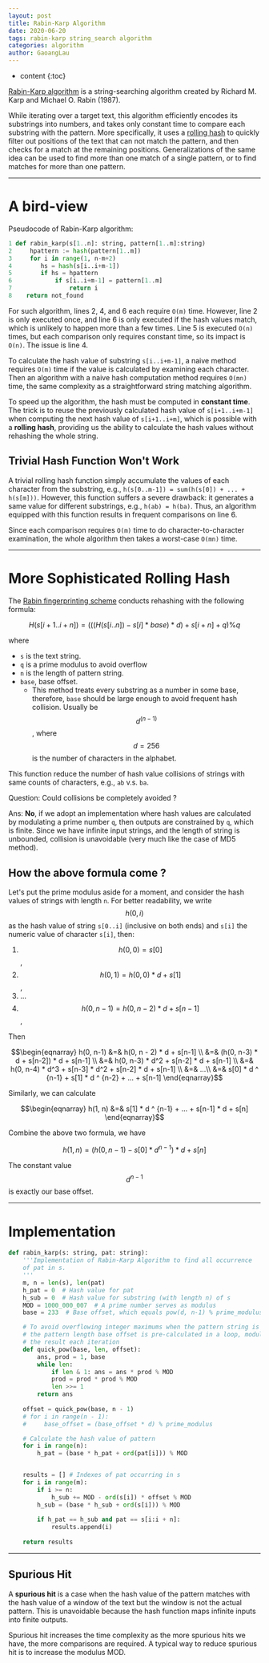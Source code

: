 ```yaml
---
layout: post
title: Rabin-Karp Algorithm
date: 2020-06-20
tags: rabin-karp string_search algorithm
categories: algorithm
author: GaoangLau
---
```

* content
{:toc}



[Rabin-Karp algorithm](https://en.wikipedia.org/wiki/Rabin%E2%80%93Karp_algorithm) is a string-searching algorithm created by Richard M. Karp and Michael O. Rabin (1987).




While iterating over a target text, this algorithm efficiently encodes its substrings into numbers, and takes only constant time to compare each substring with the pattern. More specifically, it uses a [rolling hash](https://en.wikipedia.org/wiki/Rolling_hash) to quickly filter out positions of the text that can not match the pattern, and then checks for a match at the remaining positions. Generalizations of the same idea can be used to find more than one match of a single pattern, or to find matches for more than one pattern.


---
# A bird-view
Pseudocode of Rabin-Karp algorithm:

```python
1 def rabin_karp(s[1..n]: string, pattern[1..m]:string)
2     hpattern := hash(pattern[1..m])
3     for i in range(1, n-m+2)
4        hs = hash(s[i..i+m-1])
5        if hs = hpattern
6            if s[i..i+m-1] = pattern[1..m]
7                return i
8    return not_found
```

For such algorithm, lines 2, 4, and 6 each require `O(m)` time. However, line 2 is only executed once, and line 6 is only executed if the hash values match, which is unlikely to happen more than a few times. Line 5 is executed `O(n)` times, but each comparison only requires constant time, so its impact is `O(n)`. The issue is line 4.

To calculate the hash value of substring `s[i..i+m-1]`, a naive method requires `O(m)` time if the value is calculated by examining each character. Then an algorithm with a naive hash computation method requires `O(mn)` time, the same complexity as a straightforward string matching algorithm. 

To speed up the algorithm, the hash must be computed in **constant time**. The trick is to reuse the previously calculated hash value of `s[i+1..i+m-1]` when computing the next hash value of `s[i+1..i+m]`, which is possible with a **rolling hash**, providing us the ability to calculate the hash values without rehashing the whole string.

## Trivial Hash Function Won't Work

A trivial rolling hash function simply accumulate the values of each character from the substring, e.g., `h(s[0..m-1]) = sum(h(s[0]) + ... + h(s[m]))`. However, this function suffers a severe drawback: it generates a same value for different substrings, e.g., `h(ab) = h(ba)`. Thus, an algorithm equipped with this function results in frequent comparisons on line 6.

Since each comparison requires `O(m)` time to do character-to-character examination, the whole algorithm then takes a worst-case `O(mn)` time.

---

# More Sophisticated Rolling Hash

The [Rabin fingerprinting scheme](https://en.wikipedia.org/wiki/Rabin_fingerprint) conducts rehashing with the following formula:

$$ H(s[i+1..i+n]) = ( ( ( H( s[i..n] ) - s[i] * base ) * d ) + s[i+n] + q) \% q $$

where 
* `s` is the text string.
* `q` is a prime modulus to avoid overflow 
* `n` is the length of pattern string.
* `base`, base offset. 
    * This method treats every substring as a number in some base, therefore, `base` should be large enough to avoid frequent hash collision. Usually be $$ d^ {(n-1)} $$, where $$ d = 256 $$ is the number of characters in the alphabet.

This function reduce the number of hash value collisions of strings with same counts of characters, e.g., `ab` v.s. `ba`.

Question: Could collisions be completely avoided ? 

Ans: **No**, if we adopt an implementation where hash values are calculated by modulating a prime number `q`, then outputs are constrained by `q`, which is finite. Since we have infinite input strings, and the length of string is unbounded, collision is unavoidable (very much like the case of MD5 method).


## How the above formula come ?
Let's put the prime modulus aside for a moment, and consider the hash values of strings with length `n`. 
For better readability, we write $$h(0, i)$$ as the hash value of string `s[0..i]` (inclusive on both ends) and `s[i]` the numeric value of character `s[i]`, then: 

1. $$h(0, 0) = s[0]$$, 
2. $$h(0, 1) = h(0, 0) * d + s[1]$$, 
3. ...
4. $$h(0, n-1) = h(0, n-2) * d + s[n-1]$$, 

Then 

$$\begin{eqnarray}
h(0, n-1) &=& h(0, n - 2) * d + s[n-1] \\
          &=& (h(0, n-3) * d + s[n-2]) * d + s[n-1] \\
          &=& h(0, n-3) * d^2 + s[n-2] * d + s[n-1] \\
          &=& h(0, n-4) * d^3 + s[n-3] * d^2 + s[n-2] * d + s[n-1] \\
          &=& ...\\
          &=& s[0] * d ^ {n-1} + s[1] * d ^ {n-2} + ... + s[n-1]
\end{eqnarray}$$

Similarly, we can calculate

$$\begin{eqnarray}
    h(1, n) &=& s[1] * d ^ {n-1} + ... + s[n-1] * d + s[n]
\end{eqnarray}$$

Combine the above two formula, we have 

$$ h(1, n) = (h(0, n-1) - s[0] * d ^ {n-1}) * d + s[n] $$

The constant value $$d^{n-1}$$ is exactly our base offset.

---

# Implementation 
```python
def rabin_karp(s: string, pat: string):
    '''Implementation of Rabin-Karp Algorithm to find all occurrence
    of pat in s.
    '''
    m, n = len(s), len(pat)
    h_pat = 0  # Hash value for pat
    h_sub = 0  # Hash value for substring (with length n) of s
    MOD = 1000_000_007  # A prime number serves as modulus
    base = 233  # Base offset, which equals pow(d, n-1) % prime_modulus

    # To avoid overflowing integer maximums when the pattern string is longer,
    # the pattern length base offset is pre-calculated in a loop, modulating
    # the result each iteration
    def quick_pow(base, len, offset):
        ans, prod = 1, base
        while len:
            if len & 1: ans = ans * prod % MOD 
            prod = prod * prod % MOD 
            len >>= 1
        return ans 
    
    offset = quick_pow(base, n - 1)
    # for i in range(n - 1):
    #     base_offset = (base_offset * d) % prime_modulus

    # Calculate the hash value of pattern
    for i in range(n):
        h_pat = (base * h_pat + ord(pat[i])) % MOD 


    results = [] # Indexes of pat occurring in s 
    for i in range(m):
        if i >= n:
            h_sub += MOD - ord(s[i]) * offset % MOD 
        h_sub = (base * h_sub + ord(s[i])) % MOD 
        
        if h_pat == h_sub and pat == s[i:i + n]:
            results.append(i)
        
    return results
```


---

## Spurious Hit
A **spurious hit** is a case when the hash value of the pattern matches with the hash value of a window of the text but the window is not the actual pattern. This is unavoidable because the hash function maps infinite inputs into finite outputs.

Spurious hit increases the time complexity as the more spurious hits we have, the more comparisons are required. A typical way to reduce spurious hit is to increase the modulus MOD. 


